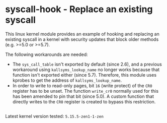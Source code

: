 # syscall-hook - Replace an existing syscall

This linux kernel module provides an example of hooking and replacing an existing
syscall in a kernel with security updates that block older methods (e.g. >=5.0 or >=5.7).

The following workarounds are needed:
- The `sys_call_table` isn't exported by default (since 2.6), and a previous workaround
using `kallsyms_lookup_name` no longer works because that function isn't exported either (since 5.7).
Therefore, this module uses kprobes to get the address of `kallsyms_lookup_name`.
- In order to write to read-only pages, bit `16` (write protect) of the `CR0` register has to be unset.
The function `write_cr0` normally used for this has been amended to pin that bit (since 5.0). A custom
function that directly writes to the `CR0` register is created to bypass this restriction.

## 

Latest kernel version tested: `5.15.5-zen1-1-zen`
